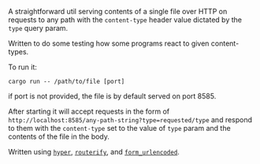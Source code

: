 A straightforward util serving contents of a single file over HTTP on requests to any path with the `content-type`
header value dictated by the `type` query param.

Written to do some testing how some programs react to given content-types.

To run it:

```
cargo run -- /path/to/file [port]
```

if port is not provided, the file is by default served on port 8585.

After starting it will accept requests in the form of
`http://localhost:8585/any-path-string?type=requested/type` and respond
to them with the `content-type` set to the value of `type` param and
the contents of the file in the body.

Written using [`hyper`](https://hyper.rs/), [`routerify`](https://github.com/routerify/routerify),
and [`form_urlencoded`](https://crates.io/crates/form_urlencoded).
